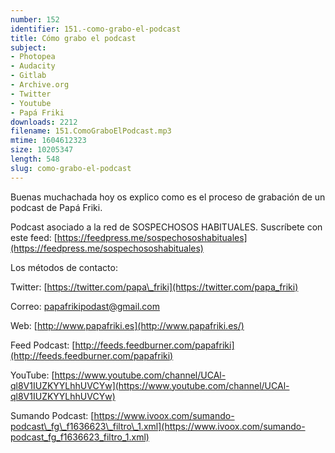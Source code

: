 ```yaml
---
number: 152
identifier: 151.-como-grabo-el-podcast
title: Cómo grabo el podcast
subject:
- Photopea
- Audacity
- Gitlab
- Archive.org
- Twitter
- Youtube
- Papá Friki
downloads: 2212
filename: 151.ComoGraboElPodcast.mp3
mtime: 1604612323
size: 10205347
length: 548
slug: como-grabo-el-podcast
---
```

Buenas muchachada hoy os explico como es el proceso de grabación de un podcast de Papá Friki.  

Podcast asociado a la red de SOSPECHOSOS HABITUALES. Suscríbete con este feed: [https://feedpress.me/sospechososhabituales](https://feedpress.me/sospechososhabituales)  

Los métodos de contacto:  

Twitter: [https://twitter.com/papa\_friki](https://twitter.com/papa_friki)

Correo: [papafrikipodast@gmail.com](https://archive.org/details/papafrikipodast@gmail.com)

Web: [http://www.papafriki.es](http://www.papafriki.es/)

Feed Podcast: [http://feeds.feedburner.com/papafriki](http://feeds.feedburner.com/papafriki)

YouTube: [https://www.youtube.com/channel/UCAl-ql8V1IUZKYYLhhUVCYw](https://www.youtube.com/channel/UCAl-ql8V1IUZKYYLhhUVCYw)  

Sumando Podcast: [https://www.ivoox.com/sumando-podcast\_fg\_f1636623\_filtro\_1.xml](https://www.ivoox.com/sumando-podcast_fg_f1636623_filtro_1.xml)